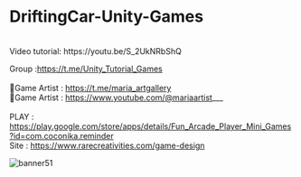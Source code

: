 # DriftingCar-Unity-Games
<br />
Video tutorial: https://youtu.be/S_2UkNRbShQ <br />

Group :https://t.me/Unity_Tutorial_Games<br /><br />
🎨Game Artist : https://t.me/maria_artgallery<br />
🎨Game Artist : https://www.youtube.com/@mariaartist___  <br /><br />
PLAY : https://play.google.com/store/apps/details/Fun_Arcade_Player_Mini_Games?id=com.coconika.reminder<br />
Site : https://www.rarecreativities.com/game-design <br />


![banner51](https://user-images.githubusercontent.com/83016119/217090462-6d082a89-de72-4276-b2cb-3c45175aad6d.png)
